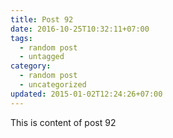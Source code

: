 ```yaml
---
title: Post 92
date: 2016-10-25T10:32:11+07:00
tags:
  - random post
  - untagged
category:
  - random post
  - uncategorized
updated: 2015-01-02T12:24:26+07:00
---
```

This is content of post 92